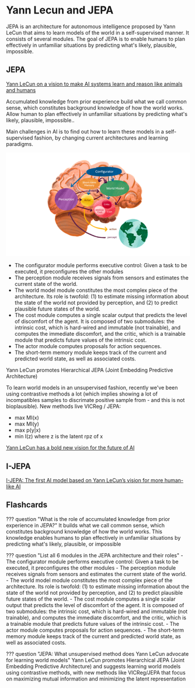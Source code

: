# Yann Lecun and JEPA

JEPA is an architecture for autonomous intelligence proposed by Yann LeCun that aims to learn models of the world in a self-supervised manner. It consists of several modules. The goal of JEPA is to enable humans to plan effectively in unfamiliar situations by predicting what's likely, plausible, impossible.

## JEPA

[Yann LeCun on a vision to make AI systems learn and reason like animals and humans](https://ai.facebook.com/blog/yann-lecun-advances-in-ai-research/)

Accumulated knowledge from prior experience build what we call common sense, which constitutes background knowledge of how the world works.
Allow human to plan effectively in unfamiliar situations by predicting what's likely, plausible, impossible..

Main challenges in AI is to find out how to learn these models in a self-supervised fashion, by changing current architectures and learning paradigms.

![Architecture for autonomus intelligence](fig/jepa_ylecun_archi.png)

- The configurator module performs executive control: Given a task to be executed, it preconfigures the other modules
- The perception module receives signals from sensors and estimates the current state of the world.
- The world model module constitutes the most complex piece of the architecture. Its role is twofold: (1) to estimate missing information about the state of the world not provided by perception, and (2) to predict plausible future states of the world.
- The cost module computes a single scalar output that predicts the level of discomfort of the agent. It is composed of two submodules: the intrinsic cost, which is hard-wired and immutable (not trainable), and computes the immediate discomfort, and the critic, which is a trainable module that predicts future values of the intrinsic cost.
- The actor module computes proposals for action sequences.
- The short-term memory module keeps track of the current and predicted world state, as well as associated costs.

Yann LeCun promotes Hierarchical JEPA (Joint Embedding Predictive Architecture)

To learn world models in an unsupervised fashion, recently we've been using contrastive methods a lot (which implies showing a lot of incompatibles samples to discrimate positive sample from - and this is not bioplausible). New methods live VICReg / JEPA:

- max MI(x)
- max MI(y)
- max p(y|x)
- min I(z) where z is the latent rpz of x

[Yann LeCun has a bold new vision for the future of AI](https://www.technologyreview.com/2022/06/24/1054817/yann-lecun-bold-new-vision-future-ai-deep-learning-meta/)

## I-JEPA

[I-JEPA: The first AI model based on Yann LeCun’s vision for more human-like AI](https://ai.facebook.com/blog/yann-lecun-ai-model-i-jepa/)

## Flashcards
??? question "What is the role of accumulated knowledge from prior experience in JEPA?"
    It builds what we call common sense, which constitutes background knowledge of how the world works. This knowledge enables humans to plan effectively in unfamiliar situations by predicting what's likely, plausible, or impossible

??? question "List all 6 modules in the JEPA architecture and their roles"
    - The configurator module performs executive control: Given a task to be executed, it preconfigures the other modules
    - The perception module receives signals from sensors and estimates the current state of the world.
    - The world model module constitutes the most complex piece of the architecture. Its role is twofold: (1) to estimate missing information about the state of the world not provided by perception, and (2) to predict plausible future states of the world.
    - The cost module computes a single scalar output that predicts the level of discomfort of the agent. It is composed of two submodules: the intrinsic cost, which is hard-wired and immutable (not trainable), and computes the immediate discomfort, and the critic, which is a trainable module that predicts future values of the intrinsic cost.
    - The actor module computes proposals for action sequences.
    - The short-term memory module keeps track of the current and predicted world state, as well as associated costs.

??? question "JEPA: What unsupervised method does Yann LeCun advocate for learning world models"
    Yann LeCun promotes Hierarchical JEPA (Joint Embedding Predictive Architecture) and suggests learning world models using contrastive methods, with new methods like VICReg/JEPA that focus on maximizing mutual information and minimizing the latent representation
